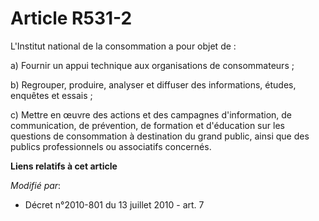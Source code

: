 # Article R531-2

L'Institut national de la consommation a pour objet de :

a) Fournir un appui technique aux organisations de consommateurs ;

b) Regrouper, produire, analyser et diffuser des informations, études, enquêtes et essais ;

c) Mettre en œuvre des actions et des campagnes d'information, de communication, de prévention, de formation et d'éducation
sur les questions de consommation à destination du grand public, ainsi que des publics professionnels ou associatifs
concernés.

**Liens relatifs à cet article**

_Modifié par_:

  - Décret n°2010-801 du 13 juillet 2010 - art. 7
